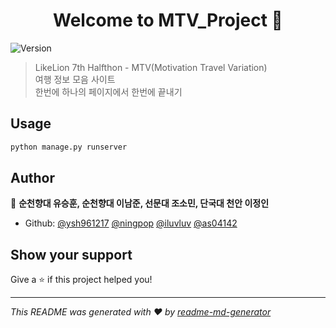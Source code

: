 ﻿<h1 align="center">Welcome to MTV_Project 👋</h1>
<p>
  <img alt="Version" src="https://img.shields.io/badge/version-0.1.0-blue.svg?cacheSeconds=2592000" />
</p>

> LikeLion 7th Halfthon - MTV(Motivation Travel Variation)<br />여행 정보 모음 사이트<br />한번에 하나의 페이지에서 한번에 끝내기

## Usage

```sh
python manage.py runserver
```

## Author

👤 **순천향대 유승훈, 순천향대 이남준, 선문대 조소민, 단국대 천안 이정인**

* Github: [@ysh961217](https://github.com/ysh961217) [@ningpop](https://github.com/ningpop) [@iluvluv](https://github.com/iluvluv) [@as04142](https://github.com/as04142)

## Show your support

Give a ⭐️ if this project helped you!

***
_This README was generated with ❤️ by [readme-md-generator](https://github.com/kefranabg/readme-md-generator)_
